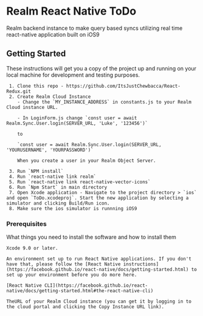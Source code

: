 # Realm React Native ToDo

Realm backend instance to make query based syncs utilizing real time react-native application built on iOS9

## Getting Started

These instructions will get you a copy of the project up and running on your local machine for development and testing purposes.
```
 1. Clone this repo - https://github.com/ItsJustChewbacca/React-Redux.git
 2. Create Realm Cloud Instance
	- Change the `MY_INSTANCE_ADDRESS` in constants.js to your Realm Cloud instance URL.

	- In LoginForm.js change `const user = await Realm.Sync.User.login(SERVER_URL, 'Luke', '123456')`

	to 

	`const user = await Realm.Sync.User.login(SERVER_URL, 'YOURUSERNAME', 'YOURPASSWORD')`
	
	When you create a user in your Realm Object Server.

 3. Run `NPM install`
 4. Run `react-native link realm`
 5. Run `react-native link react-native-vector-icons`
 6. Run `Npm Start` in main directory
 7. Open Xcode application - Navigate to the project directory > `ios` and open `ToDo.xcodeproj`. Start the new application by selecting a simulator and clicking Build/Run icon.
 8. Make sure the ios simulator is runnning iOS9
```

### Prerequisites

What things you need to install the software and how to install them

```
​Xcode 9.0 or later.

An environment set up to run React Native applications. If you don't have that, please follow the [React Native instructions](https://facebook.github.io/react-native/docs/getting-started.html) to set up your environment before you do more here.

​[React Native CLI​](https://facebook.github.io/react-native/docs/getting-started.html#the-react-native-cli)

TheURL of your Realm Cloud instance (you can get it by logging in to the cloud portal and clicking the Copy Instance URL link).

```
